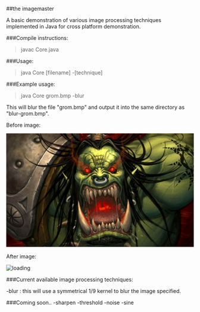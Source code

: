 ##the imagemaster

A basic demonstration of various image processing techniques implemented in Java for cross platform demonstration.

###Compile instructions:

> javac Core.java

###Usage:

> java Core [filename] -[technique]

###Example usage:

> java Core grom.bmp -blur

This will blur the file "grom.bmp" and output it into the same directory as "blur-grom.bmp".

Before image:

![loading](grom.bmp)

After image:

![loading](../screenshots/blur-grom.bmp?raw=true)

###Current available image processing techniques:

-blur : this will use a symmetrical 1/9 kernel to blur the image specified.

###Coming soon..
-sharpen
-threshold
-noise
-sine
